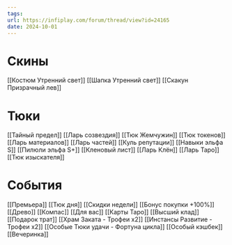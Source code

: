 ```yaml
---
tags: 
url: https://infiplay.com/forum/thread/view?id=24165
date: 2024-10-01
---
```

# Скины

[[Костюм Утренний свет]]
[[Шапка Утренний свет]]
[[Скакун Призрачный лев]]
# Тюки
[[Тайный предел]]
[[Ларь созвездия]]
[[Тюк Жемчужин]]
[[Тюк токенов]]
[[Ларь материалов]]
[[Ларь частей]]
[[Куль репутации]]
[[Навыки эльфа S]]
[[Пилюли эльфа S+]]
[[Кленовый лист]]
[[Ларь Клён]]
[[Ларь Таро]]
[[Тюк изыскателя]]

# События
[[Премьера]]
[[Тюк дня]]
[[Скидки недели]]
[[Бонус покупки +100%]]
[[Древо]]
[[Компас]]
[[Для вас]]
[[Карты Таро]]
[[Высший клад]]
[[Подарок трат]]
[[Храм Заката - Трофеи х2]]
[[Инстансы Развитие - Трофеи х2]]
[[Особые Тюки удачи - Фортуна цикла]]
[[Особый кэшбек]]
[[Вечеринка]]